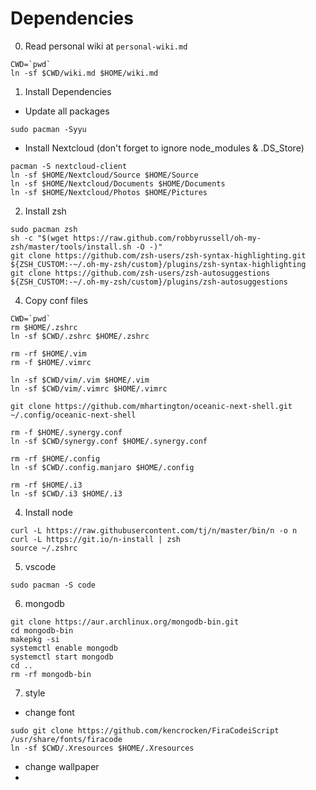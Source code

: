 # Dependencies

0) Read personal wiki at `personal-wiki.md`
```
CWD=`pwd`
ln -sf $CWD/wiki.md $HOME/wiki.md
```

1) Install Dependencies
- Update all packages
```
sudo pacman -Syyu
```

- Install Nextcloud (don't forget to ignore node_modules & .DS_Store)
```
pacman -S nextcloud-client
ln -sf $HOME/Nextcloud/Source $HOME/Source
ln -sf $HOME/Nextcloud/Documents $HOME/Documents
ln -sf $HOME/Nextcloud/Photos $HOME/Pictures
```

2) Install zsh
```
sudo pacman zsh
sh -c "$(wget https://raw.github.com/robbyrussell/oh-my-zsh/master/tools/install.sh -O -)"
git clone https://github.com/zsh-users/zsh-syntax-highlighting.git ${ZSH_CUSTOM:-~/.oh-my-zsh/custom}/plugins/zsh-syntax-highlighting
git clone https://github.com/zsh-users/zsh-autosuggestions ${ZSH_CUSTOM:-~/.oh-my-zsh/custom}/plugins/zsh-autosuggestions
```

4) Copy conf files
```
CWD=`pwd`
rm $HOME/.zshrc
ln -sf $CWD/.zshrc $HOME/.zshrc

rm -rf $HOME/.vim
rm -f $HOME/.vimrc

ln -sf $CWD/vim/.vim $HOME/.vim
ln -sf $CWD/vim/.vimrc $HOME/.vimrc

git clone https://github.com/mhartington/oceanic-next-shell.git ~/.config/oceanic-next-shell

rm -f $HOME/.synergy.conf
ln -sf $CWD/synergy.conf $HOME/.synergy.conf

rm -rf $HOME/.config
ln -sf $CWD/.config.manjaro $HOME/.config

rm -rf $HOME/.i3
ln -sf $CWD/.i3 $HOME/.i3
```

4) Install node
```
curl -L https://raw.githubusercontent.com/tj/n/master/bin/n -o n
curl -L https://git.io/n-install | zsh
source ~/.zshrc
```

5) vscode
```
sudo pacman -S code
```

6) mongodb
```
git clone https://aur.archlinux.org/mongodb-bin.git
cd mongodb-bin
makepkg -si
systemctl enable mongodb
systemctl start mongodb
cd ..
rm -rf mongodb-bin
```

7) style
- change font
```
sudo git clone https://github.com/kencrocken/FiraCodeiScript /usr/share/fonts/firacode
ln -sf $CWD/.Xresources $HOME/.Xresources
```
- change wallpaper
-
